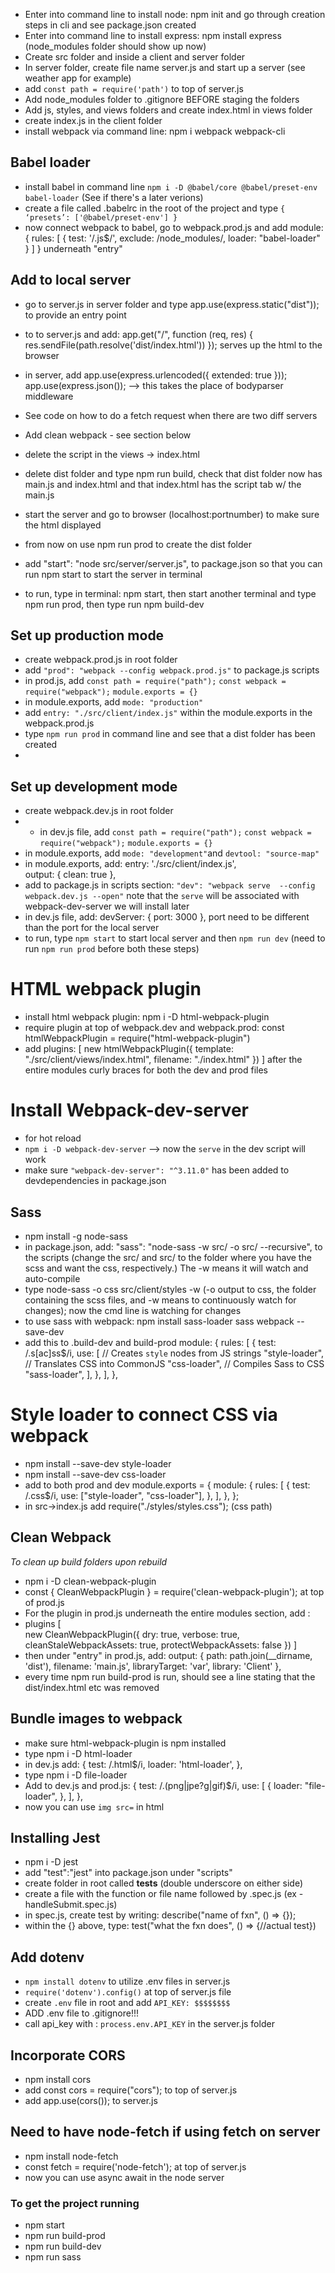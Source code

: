 - Enter into command line to install node: npm init and go through creation steps in cli and see package.json created
- Enter into command line to install express: npm install express (node_modules folder should show up now)
- Create src folder and inside a client and server folder 
- In server folder, create file name server.js and start up a server (see weather app for example)
- add `const path = require('path')` to top of server.js
- Add node_modules folder to .gitignore BEFORE staging the folders 
- Add js, styles, and views folders and create index.html in views folder 
- create index.js in the client folder
- install webpack via command line: npm i webpack webpack-cli 

## Babel loader
- install babel in command line `npm i -D @babel/core @babel/preset-env babel-loader` (See if there's a later verions) 
- create a file called .babelrc in the root of the project and type `{ ‘presets’: ['@babel/preset-env'] }` 
- now connect webpack to babel, go to webpack.prod.js and add 
       module: {
            rules: [
                    {
                test: '/\.js$/',
                exclude: /node_modules/,
                loader: "babel-loader"
                    }
            ]
    }   underneath "entry" 

## Add to local server
- go to server.js in server folder and type app.use(express.static("dist")); to provide an entry point 
- to to server.js and add: app.get("/", function (req, res) {
  res.sendFile(path.resolve('dist/index.html'))
  });   serves up the html to the browser 
- in server, add app.use(express.urlencoded({ extended: true }));
app.use(express.json());  --> this takes the place of bodyparser middleware
- See code on how to do a fetch request when there are two diff servers

- Add clean webpack - see section below

- delete the script in the views -> index.html 
- delete dist folder and type npm run build, check that dist folder now has main.js and index.html and that index.html has the script tab w/ the main.js
- start the server and go to browser (localhost:portnumber) to make sure the html displayed

- from now on use npm run prod to create the dist folder
- add "start": "node src/server/server.js", to package.json so that you can run npm start to start the server in terminal
- to run, type in terminal: npm start, then start another terminal and type npm run prod, then type run npm build-dev

## Set up production mode 
- create webpack.prod.js in root folder 
- add `"prod": "webpack --config webpack.prod.js"` to package.js scripts
- in prod.js, add `const path = require("path");` `const webpack = require("webpack");`
`module.exports = {}` 
- in module.exports, add `mode: "production"`
- add `entry: "./src/client/index.js"` within the module.exports in the webpack.prod.js
- type `npm run prod` in command line and see that a dist folder has been created 
- 

## Set up development mode
- create webpack.dev.js in root folder 
- - in dev.js file, add `const path = require("path");` `const webpack = require("webpack");`
`module.exports = {}` 
- in module.exports, add `mode: "development"`and `devtool: "source-map"` 
- in module.exports, add: entry: './src/client/index.js',  
  output: {
    clean: true
  },
- add to package.js in scripts section: `"dev": "webpack serve  --config webpack.dev.js --open"` note that the `serve` will be associated with webpack-dev-server we will install later
- in dev.js file, add: devServer: {
    port: 3000
  },    port need to be different than the port for the local server
- to run, type `npm start` to start local server and then `npm run dev` (need to run `npm run prod` before both these steps)

# HTML webpack plugin 
- install html webpack plugin: npm i -D html-webpack-plugin
- require plugin at top of webpack.dev and webpack.prod: const htmlWebpackPlugin = require("html-webpack-plugin")
- add 
plugins: [
      new htmlWebpackPlugin({
        template: "./src/client/views/index.html",
        filename: "./index.html"
      })
  ]   after the entire modules curly braces for both the dev and prod files

# Install Webpack-dev-server 
- for hot reload 
- `npm i -D webpack-dev-server`  --> now the `serve` in the dev script will work
- make sure `"webpack-dev-server": "^3.11.0"` has been added to devdependencies in package.json

## Sass 
- npm install -g node-sass 
- in package.json, add: "sass": "node-sass -w src/ -o src/ --recursive",   to the scripts (change the src/ and src/ to the folder where you have the scss and want the css, respectively.) The -w means it will watch and auto-compile
- type node-sass -o css src/client/styles -w  (-o output to css, the folder containing the scss files, and -w means to continuously watch for changes); now the cmd line is watching for changes
- to use sass with webpack: npm install sass-loader sass webpack --save-dev
- add this to .build-dev and build-prod 
module: {
    rules: [
      {
        test: /\.s[ac]ss$/i,
        use: [
          // Creates `style` nodes from JS strings
          "style-loader",
          // Translates CSS into CommonJS
          "css-loader",
          // Compiles Sass to CSS
          "sass-loader",
        ],
      },
    ],
  },

# Style loader to connect CSS via webpack 
- npm install --save-dev style-loader
- npm install --save-dev css-loader
- add to both prod and dev module.exports = {
  module: {
    rules: [
      {
        test: /\.css$/i,
        use: ["style-loader", "css-loader"],
      },
    ],
  },
};
- in src->index.js add require("./styles/styles.css"); (css path)

## Clean Webpack 
_To clean up build folders upon rebuild_
- npm i -D clean-webpack-plugin
- const { CleanWebpackPlugin } = require('clean-webpack-plugin'); at top of prod.js
- For the plugin in prod.js underneath the entire modules section, add : 
- plugins [  
        new CleanWebpackPlugin({
                dry: true,
                verbose: true,
                cleanStaleWebpackAssets: true,
                protectWebpackAssets: false
        })
  ]
- then under "entry" in prod.js, add: output: {
    path: path.join(__dirname, 'dist'),
    filename: 'main.js',
    libraryTarget: 'var',
    library: 'Client'
},
- every time npm run build-prod is run, should see a line stating that the dist/index.html etc was removed

## Bundle images to webpack 
- make sure html-webpack-plugin is npm installed 
- type npm i -D html-loader 
- in dev.js add: 
    {
        test: /\.html$/i,
        loader: 'html-loader',
      },
- type npm i -D file-loader
- Add to dev.js and prod.js: 
        {
          test: /\.(png|jpe?g|gif)$/i,
          use: [
            {
              loader: "file-loader",
            },
          ],
        },
- now you can use ```img src=``` in html

## Installing Jest 
- npm i -D jest 
- add "test":"jest" into package.json under "scripts"
- create folder in root called __tests__ (double underscore on either side)
- create a file with the function or file name followed by .spec.js (ex - handleSubmit.spec.js)
- in spec.js, create test by writing: 
describe("name of fxn", () => {}); 
- within the {} above, type: 
test("what the fxn does", () => {//actual test}) 

## Add dotenv
- `npm install dotenv` to utilize .env files in server.js
- `require('dotenv').config()` at top of server.js file
- create `.env` file in root and add `API_KEY: $$$$$$$$`
- ADD .env file to .gitignore!!!
- call api_key with : `process.env.API_KEY` in the server.js folder

## Incorporate CORS
- npm install cors
- add const cors = require("cors"); to top of server.js
- add app.use(cors()); to server.js

## Need to have node-fetch if using fetch on server
- npm install node-fetch
- const fetch = require('node-fetch'); at top of server.js
- now you can use async await in the node server

### To get the project running 
- npm start 
- npm run build-prod
- npm run build-dev 
- npm run sass